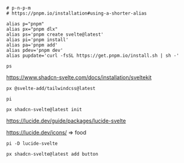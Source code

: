 ```shell
# p-n-p-m
# https://pnpm.io/installation#using-a-shorter-alias

alias p="pnpm"
alias px="pnpm dlx"
alias ps='pnpm create svelte@latest'
alias pi='pnpm install'
alias pa='pnpm add'
alias pdev='pnpm dev'
alias pupdate='curl -fsSL https://get.pnpm.io/install.sh | sh -'
```

```shell
ps
```

https://www.shadcn-svelte.com/docs/installation/sveltekit

```shell
px @svelte-add/tailwindcss@latest
```

```shell
pi
```

```shell
px shadcn-svelte@latest init
```

https://lucide.dev/guide/packages/lucide-svelte

https://lucide.dev/icons/ => food

```shell
pi -D lucide-svelte
```

```shell
px shadcn-svelte@latest add button
```
